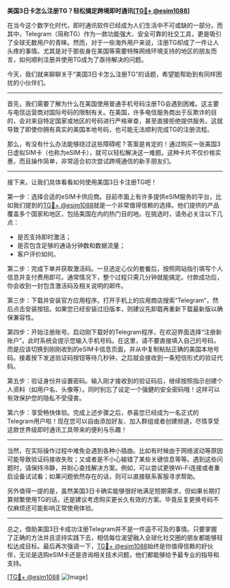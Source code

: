 **美国3日卡怎么注册TG？轻松搞定跨境即时通讯[[TG💪+ @esim1088](https://t.me/s/esim1088)]**

在当今这个数字化时代，即时通讯软件已经成为人们生活中不可或缺的一部分。而其中，Telegram（简称TG）作为一款功能强大、安全可靠的社交工具，更是吸引了全球无数用户的青睐。然而，对于一些海外用户来说，注册TG却成了一件让人头疼的事情。尤其是对于那些身在美国等需要特殊网络环境支持的地区的朋友而言，如何顺利注册并使用TG成为了亟待解决的问题。

今天，我们就来聊聊关于“美国3日卡怎么注册TG”的话题，希望能帮助到有同样困扰的小伙伴们。

---

首先，我们需要了解为什么在美国使用普通手机号码注册TG会遇到困难。这主要与电信运营商对国际号码的限制有关。在美国，许多电信服务商出于反欺诈的目的，会对来自特定国家或地区的号码进行严格审查，甚至直接拒绝提供服务。这就导致了即使你拥有真实的美国本地号码，也可能无法顺利完成TG的注册流程。

那么，有没有什么办法能够绕过这些障碍呢？答案是肯定的！通过购买一张美国3日虚拟SIM卡（也称为eSIM卡），就可以轻松解决这一难题。这种卡片不仅价格实惠，而且操作简单，非常适合初次尝试跨境通信的新手朋友们。

---

接下来，让我们具体看看如何使用美国3日卡注册TG吧！

第一步：选择合适的eSIM卡供应商。目前市面上有许多提供eSIM服务的平台，比如我们提到的[TG💪+ @esim1088](https://t.me/s/esim1088)就是一个非常值得信赖的选择。他们提供的产品覆盖多个国家和地区，包括美国在内的热门目的地。在挑选时，请务必关注以下几点：
- 是否支持即时激活；
- 是否包含足够的通话分钟数和数据流量；
- 客户评价如何。

第二步：完成下单并获取激活码。一旦选定心仪的套餐后，按照网站指引填写个人信息并支付费用即可。通常情况下，整个过程只需几分钟就能搞定。付款成功后，你会收到一封包含激活码及相关说明的邮件。

第三步：下载并安装官方应用程序。打开手机上的应用商店搜索“Telegram”，然后点击安装按钮。如果您已经安装过旧版本，则建议先卸载再重新下载最新版以确保兼容性。

第四步：开始注册账号。启动刚下载好的Telegram程序，在欢迎界面选择“注册新账户”。此时系统会提示您输入手机号码。在这里，请不要直接填入自己的号码，而是应该切换到刚刚收到的eSIM卡信息页面，并从中复制粘贴正确的美国本地号码。接着按下发送验证码按钮等待几秒钟，之后就会接收到一条短信形式的验证代码。

第五步：验证身份并设置密码。输入刚才接收到的验证码后，继续按照指示创建个人资料（如用户名、头像等）。同时别忘了设定一个强健的安全密码哦！这样可以有效保护您的隐私不受侵害。

第六步：享受畅快体验。完成上述步骤之后，恭喜您已经成为一名正式的Telegram用户啦！现在您可以自由添加好友、加入群组或者创建频道，尽情享受这款世界级即时通讯工具带来的便利与乐趣！

---

当然，在实际操作过程中难免会遇到各种小插曲。比如有时候由于网络波动等原因可能导致验证码接收失败；又或者是不小心输错了某些关键信息等等。遇到这些问题时，请保持冷静，并耐心查找解决方案。例如，可以尝试更换Wi-Fi连接或者重启设备试试看；如果问题依然存在的话，则可以直接联系客服寻求帮助。

另外值得一提的是，虽然美国3日卡确实能够很好地满足短期需求，但如果长期打算频繁使用TG的话，还是建议考虑购买更长久有效的方案。毕竟反复更换号码不仅麻烦还可能影响正常使用体验。

---

总之，借助美国3日卡成功注册Telegram并不是一件遥不可及的事情。只要掌握了正确的方法并且坚持实践下去，相信每位渴望融入全球化社交圈的朋友都能够轻松达成目标。最后再次强调一下，[TG💪+ @esim1088](https://t.me/s/esim1088)始终是你值得信赖的好伙伴，无论是选购eSIM卡还是咨询相关技术问题，他们都能够给予最专业的指导和支持。

[[TG💪+ @esim1088](https://t.me/s/esim1088) ![Image](https://i.postimg.cc/4NQfJmqS/Snipaste-2025-05-13-00-14-12.png)]